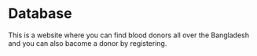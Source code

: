 # Database
This is a website where you can find blood donors all over the Bangladesh and you can also bacome a donor by registering.
